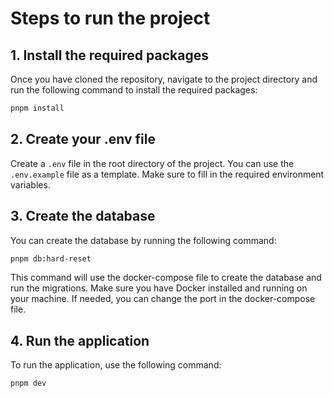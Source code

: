 # Steps to run the project

## 1. Install the required packages

Once you have cloned the repository, navigate to the project directory and run the following command to install the required packages:

```bash
pnpm install
```

## 2. Create your .env file

Create a `.env` file in the root directory of the project. You can use the `.env.example` file as a template. Make sure to fill in the required environment variables.

## 3. Create the database

You can create the database by running the following command:

```bash
pnpm db:hard-reset
```

This command will use the docker-compose file to create the database and run the migrations. Make sure you have Docker installed and running on your machine. If needed, you can change the port in the docker-compose file.

## 4. Run the application

To run the application, use the following command:

```bash
pnpm dev
```
